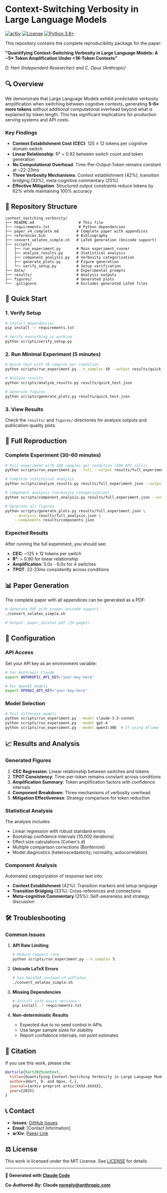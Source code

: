 # Context-Switching Verbosity in Large Language Models

[![arXiv](https://img.shields.io/badge/arXiv-XXXX.XXXXX-b31b1b.svg)](https://arxiv.org/abs/XXXX.XXXXX)
[![License](https://img.shields.io/badge/License-MIT-blue.svg)](LICENSE)
[![Python 3.8+](https://img.shields.io/badge/python-3.8+-blue.svg)](https://www.python.org/downloads/)

This repository contains the complete reproducibility package for the paper:

**"Quantifying Context-Switching Verbosity in Large Language Models: A ~5× Token Amplification Under <1K-Token Contexts"**

*D. Hart (Independent Researcher) and C. Opus (Anthropic)*

## 🔍 Overview

We demonstrate that Large Language Models exhibit predictable verbosity amplification when switching between cognitive contexts, generating **5-6× more tokens** without additional computational overhead beyond what is explained by token length. This has significant implications for production serving systems and API costs.

### Key Findings

- **Context Establishment Cost (CEC)**: 125 ± 12 tokens per cognitive domain switch
- **Linear Relationship**: R² = 0.92 between switch count and token generation
- **No Computational Overhead**: Time-Per-Output-Token remains constant at ~22-23ms
- **Three Verbosity Mechanisms**: Context establishment (42%), transition bridging (33%), meta-cognitive commentary (25%)
- **Effective Mitigation**: Structured output constraints reduce tokens by 62% while maintaining 100% accuracy

## 📁 Repository Structure

```
context_switching_verbosity/
├── README.md                    # This file
├── requirements.txt             # Python dependencies
├── paper_v4_complete.md        # Complete paper with appendices
├── references.bib              # Bibliography
├── convert_xelatex_simple.sh   # LaTeX generation (Unicode support)
├── scripts/
│   ├── run_experiment.py       # Main experiment runner
│   ├── analyze_results.py      # Statistical analysis
│   ├── component_analysis.py   # Verbosity categorization
│   ├── generate_plots.py       # Figure generation
│   └── verify_setup.py         # Setup verification
├── data/                       # Experimental prompts
├── results/                    # Analysis outputs
├── figures/                    # Generated plots
└── .gitignore                  # Excludes generated LaTeX files
```

## 🚀 Quick Start

### 1. Verify Setup

```bash
# Install dependencies
pip install -r requirements.txt

# Verify everything is working
python scripts/verify_setup.py
```

### 2. Run Minimal Experiment (5 minutes)

```bash
# Quick test with 10 samples per condition
python scripts/run_experiment.py --n_samples 10 --output results/quick_test.json

# Analyze results
python scripts/analyze_results.py results/quick_test.json

# Generate figures
python scripts/generate_plots.py results/quick_test.json
```

### 3. View Results

Check the `results/` and `figures/` directories for analysis outputs and publication-quality plots.

## 🔬 Full Reproduction

### Complete Experiment (30-60 minutes)

```bash
# Full experiment with 100 samples per condition (500 API calls)
python scripts/run_experiment.py --full --output results/full_experiment.json

# Complete statistical analysis
python scripts/analyze_results.py results/full_experiment.json --output results/full_analysis.json

# Component analysis (verbosity categorization)
python scripts/component_analysis.py results/full_experiment.json --output results/components.json

# Generate all figures
python scripts/generate_plots.py results/full_experiment.json \
    --analysis results/full_analysis.json \
    --components results/components.json
```

### Expected Results

After running the full experiment, you should see:

- **CEC**: ~125 ± 12 tokens per switch
- **R²**: > 0.90 for linear relationship
- **Amplification**: 5.0x - 6.0x for 4 switches
- **TPOT**: 22-23ms consistently across conditions

## 📊 Paper Generation

The complete paper with all appendices can be generated as a PDF:

```bash
# Generate PDF with proper Unicode support
./convert_xelatex_simple.sh

# Output: paper_xelatex.pdf (24 pages)
```

## 🔧 Configuration

### API Access

Set your API key as an environment variable:

```bash
# For Anthropic Claude
export ANTHROPIC_API_KEY="your-key-here"

# For OpenAI models  
export OPENAI_API_KEY="your-key-here"
```

### Model Selection

```bash
# Test different models
python scripts/run_experiment.py --model claude-3.5-sonnet
python scripts/run_experiment.py --model gpt-4
python scripts/run_experiment.py --model qwen3:30b  # If using Ollama
```

## 📈 Results and Analysis

### Generated Figures

1. **CEC Regression**: Linear relationship between switches and tokens
2. **TPOT Consistency**: Time-per-token remains constant across conditions  
3. **Amplification Summary**: Token amplification factors with confidence intervals
4. **Component Breakdown**: Three mechanisms of verbosity overhead
5. **Mitigation Effectiveness**: Strategy comparison for token reduction

### Statistical Analysis

The analysis includes:

- Linear regression with robust standard errors
- Bootstrap confidence intervals (10,000 iterations)
- Effect size calculations (Cohen's d)
- Multiple comparison corrections (Bonferroni)
- Model diagnostics (heteroscedasticity, normality, autocorrelation)

### Component Analysis

Automated categorization of response text into:

- **Context Establishment** (42%): Transition markers and setup language
- **Transition Bridging** (33%): Cross-references and connections
- **Meta-cognitive Commentary** (25%): Self-awareness and strategy discussion

## 🛠 Troubleshooting

### Common Issues

1. **API Rate Limiting**
   ```bash
   # Reduce request rate
   python scripts/run_experiment.py --n_samples 5
   ```

2. **Unicode LaTeX Errors**
   ```bash
   # Use XeLaTeX instead of pdflatex
   ./convert_xelatex_simple.sh
   ```

3. **Missing Dependencies**
   ```bash
   # Install with exact versions
   pip install -r requirements.txt
   ```

4. **Non-deterministic Results**
   - Expected due to no seed control in APIs
   - Use larger sample sizes for stability
   - Report confidence intervals, not point estimates

## 📄 Citation

If you use this work, please cite:

```bibtex
@article{hart2025context,
  title={Quantifying Context-Switching Verbosity in Large Language Models: A $\sim$5$\times$ Token Amplification Under <1K-Token Contexts},
  author={Hart, D. and Opus, C.},
  journal={arXiv preprint arXiv:XXXX.XXXXX},
  year={2025}
}
```

## 📞 Contact

- **Issues**: [GitHub Issues](https://github.com/durapensa/ksi/issues)
- **Email**: [Contact Information]
- **arXiv**: [Paper Link](https://arxiv.org/abs/XXXX.XXXXX)

## ⚖️ License

This work is licensed under the MIT License. See [LICENSE](LICENSE) for details.

---

**🤖 Generated with [Claude Code](https://claude.ai/code)**

**Co-Authored-By: Claude <noreply@anthropic.com>**
